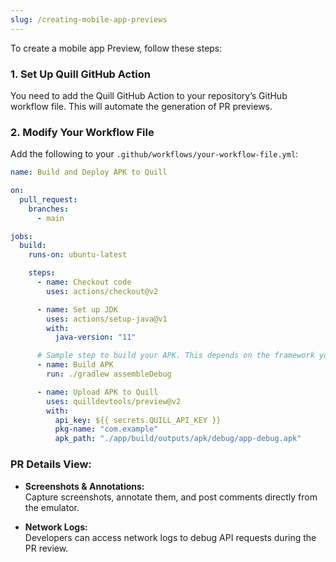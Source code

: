 ```yaml
---
slug: /creating-mobile-app-previews
---
```


To create a mobile app Preview, follow these steps:

### 1. Set Up Quill GitHub Action

You need to add the Quill GitHub Action to your repository’s GitHub workflow file. This will automate the generation of PR previews.

### 2. Modify Your Workflow File

Add the following to your `.github/workflows/your-workflow-file.yml`:

```yaml
name: Build and Deploy APK to Quill

on:
  pull_request:
    branches:
      - main

jobs:
  build:
    runs-on: ubuntu-latest

    steps:
      - name: Checkout code
        uses: actions/checkout@v2

      - name: Set up JDK
        uses: actions/setup-java@v1
        with:
          java-version: "11"

      # Sample step to build your APK. This depends on the framework you are uusing eg.flutter
      - name: Build APK
        run: ./gradlew assembleDebug

      - name: Upload APK to Quill
        uses: quilldevtools/preview@v2
        with:
          api_key: ${{ secrets.QUILL_API_KEY }}
          pkg-name: "com.example"
          apk_path: "./app/build/outputs/apk/debug/app-debug.apk"
```

### PR Details View:

- **Screenshots & Annotations:**  
  Capture screenshots, annotate them, and post comments directly from the emulator.

- **Network Logs:**  
  Developers can access network logs to debug API requests during the PR review.
